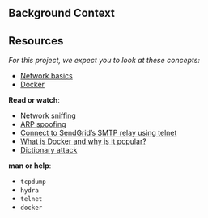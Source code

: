 ## Background Context
## Resources

_For this project, we expect you to look at these concepts:_

- [Network basics](https://intranet.alxswe.com/concepts/33)
- [Docker](https://intranet.alxswe.com/concepts/65)
  
**Read or watch**:

- [Network sniffing](https://intranet.alxswe.com/rltoken/eF4956aQFYnhS_i6IF9R-g "Network sniffing")
- [ARP spoofing](https://intranet.alxswe.com/rltoken/RK-4WtV0YCSETDSG9lr1hw "ARP spoofing")
- [Connect to SendGrid’s SMTP relay using telnet](https://intranet.alxswe.com/rltoken/twuD5E9_-V2z1zfW5nXyyg "Connect to SendGrid's SMTP relay using telnet")
- [What is Docker and why is it popular?](https://intranet.alxswe.com/rltoken/56VrRmkBHFq2OKLM_FQA6w "What is Docker and why is it popular?")
- [Dictionary attack](https://intranet.alxswe.com/rltoken/dbAwbf71VVSCTOfeR1NRmg "Dictionary attack")
  
  
**man or help**:

- `tcpdump`
- `hydra`
- `telnet`
- `docker`

